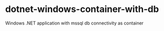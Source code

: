 # dotnet-windows-container-with-db
Windows .NET application with mssql db connectivity as container
